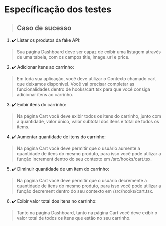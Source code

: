 # Específicação dos testes

> ## Caso de sucesso
1. ✔️ Listar os produtos da fake API:
  > Sua página Dashboard deve ser capaz de exibir uma listagem através de uma tabela, com os campos title, image_url e price.
2. ✔️ Adicionar itens ao carrinho:
  > Em toda sua aplicação, você deve utilizar o Contexto chamado cart que deixamos disponível. Você vai precisar completar as funcionalidades dentro de hooks/cart.tsx para que você consiga adicionar itens ao carrinho.
3. ✔️ Exibir itens do carrinho:
  > Na página Cart você deve exibir todos os itens do carrinho, junto com a quantidade, valor único, valor subtotal dos itens e total de todos os items.
4. ✔️ Aumentar quantidade de itens do carrinho:
  > Na página Cart você deve permitir que o usuário aumente a quantidade de itens do mesmo produto, para isso você pode utilizar a função increment dentro do seu contexto em /src/hooks/cart.tsx.
5. ✔️ Diminuir quantidade de um item do carrinho:
  > Na página Cart você deve permitir que o usuário decremente a quantidade de itens do mesmo produto, para isso você pode utilizar a função decrement dentro do seu contexto em /src/hooks/cart.tsx.
6. ✔️ Exibir valor total dos itens no carrinho:
  > Tanto na página Dashboard, tanto na página Cart você deve exibir o valor total de todos os itens que estão no seu carrinho.
